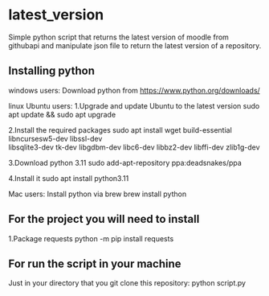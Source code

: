# latest_version

Simple python script that returns the latest version
of moodle from githubapi and manipulate json file 
to return the latest version of a repository.

## Installing python ##

windows users:
Download python from https://www.python.org/downloads/

linux Ubuntu users:
1.Upgrade and update Ubuntu to the latest version
    sudo apt update && sudo apt upgrade

2.Install the required packages
    sudo apt install wget build-essential libncursesw5-dev libssl-dev \
    libsqlite3-dev tk-dev libgdbm-dev libc6-dev libbz2-dev libffi-dev zlib1g-dev

3.Download python 3.11
    sudo add-apt-repository ppa:deadsnakes/ppa

4.Install it
    sudo apt install python3.11

Mac users:
Install python via brew
    brew install python


## For the project you will need to install  ##

1.Package requests
    python -m pip install requests

## For run the script in your machine ##

Just in your directory that you git clone this repository:
    python script.py